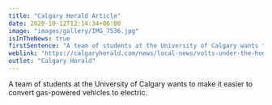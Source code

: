```yaml
---
title: "Calgary Herald Article"
date: 2020-10-12T12:14:34+06:00
image: "images/gallery/IMG_7536.jpg"
isInTheNews: true
firstSentence: "A team of students at the University of Calgary wants to make it easier to convert gas-powered vehicles to electric."
weblink: "https://calgaryherald.com/news/local-news/volts-under-the-hood-u-of-c-team-wants-to-make-electric-car-conversions-easier"
outlet: "Calgary Herald"
---
```


A team of students at the University of Calgary wants to make it easier to convert gas-powered vehicles to electric.